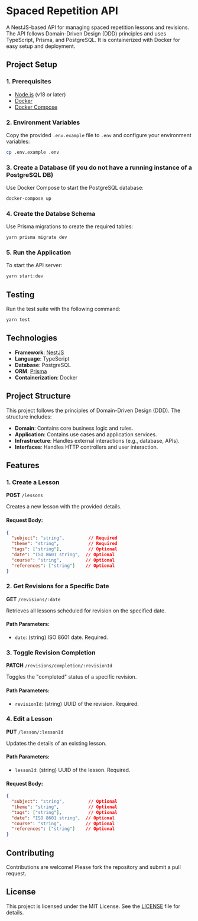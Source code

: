 # Spaced Repetition API

A NestJS-based API for managing spaced repetition lessons and revisions. The API follows Domain-Driven Design (DDD) principles and uses TypeScript, Prisma, and PostgreSQL. It is containerized with Docker for easy setup and deployment.

## Project Setup

### 1. Prerequisites
- [Node.js](https://nodejs.org/) (v18 or later)
- [Docker](https://www.docker.com/)
- [Docker Compose](https://docs.docker.com/compose/)

### 2. Environment Variables
Copy the provided `.env.example` file to `.env` and configure your environment variables:
```bash
cp .env.example .env
```

### 3. Create a Database (if you do not have a running instance of a PostgreSQL DB)
Use Docker Compose to start the PostgreSQL database:
```bash
docker-compose up
```

### 4. Create the Databse Schema
Use Prisma migrations to create the required tables:
```bash
yarn prisma migrate dev 
```

### 5. Run the Application
To start the API server:
```bash
yarn start:dev
```

## Testing
Run the test suite with the following command:
```bash
yarn test
```

## Technologies
- **Framework**: [NestJS](https://nestjs.com/)
- **Language**: TypeScript
- **Database**: PostgreSQL
- **ORM**: [Prisma](https://www.prisma.io/)
- **Containerization**: Docker

## Project Structure
This project follows the principles of Domain-Driven Design (DDD). The structure includes:

- **Domain**: Contains core business logic and rules.
- **Application**: Contains use cases and application services.
- **Infrastructure**: Handles external interactions (e.g., database, APIs).
- **Interfaces**: Handles HTTP controllers and user interaction.

## Features

### 1. Create a Lesson
**POST** `/lessons`

Creates a new lesson with the provided details.

#### Request Body:
```json
{
  "subject": "string",         // Required
  "theme": "string",           // Required
  "tags": ["string"],          // Optional
  "date": "ISO 8601 string",  // Optional
  "course": "string",         // Optional
  "references": ["string"]    // Optional
}
```

### 2. Get Revisions for a Specific Date
**GET** `/revisions/:date`

Retrieves all lessons scheduled for revision on the specified date.

#### Path Parameters:
- `date`: (string) ISO 8601 date. Required.

### 3. Toggle Revision Completion
**PATCH** `/revisions/completion/:revisionId`

Toggles the "completed" status of a specific revision.

#### Path Parameters:
- `revisionId`: (string) UUID of the revision. Required.

### 4. Edit a Lesson
**PUT** `/lesson/:lessonId`

Updates the details of an existing lesson.

#### Path Parameters:
- `lessonId`: (string) UUID of the lesson. Required.

#### Request Body:
```json
{
  "subject": "string",         // Optional
  "theme": "string",           // Optional
  "tags": ["string"],          // Optional
  "date": "ISO 8601 string",  // Optional
  "course": "string",         // Optional
  "references": ["string"]    // Optional
}
```

## Contributing
Contributions are welcome! Please fork the repository and submit a pull request.

## License
This project is licensed under the MIT License. See the [LICENSE](LICENSE) file for details.
